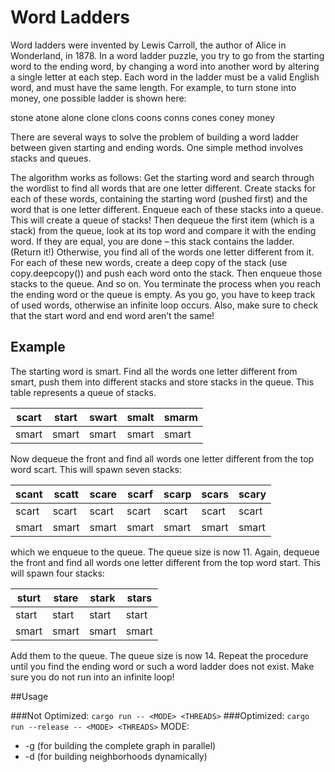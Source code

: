 # Word Ladders

Word ladders were invented by Lewis Carroll, the author of Alice in Wonderland, in 1878. In
a word ladder puzzle, you try to go from the starting word to the ending word, by changing
a word into another word by altering a single letter at each step. Each word in the ladder
must be a valid English word, and must have the same length. For example, to turn stone
into money, one possible ladder is shown here:

stone atone alone clone clons coons conns cones coney money

There are several ways to solve the problem of building a word ladder between given
starting and ending words. One simple method involves stacks and queues.

The algorithm works as follows:
Get the starting word and search through the wordlist to find all words that are one
letter different. Create stacks for each of these words, containing the starting word
(pushed first) and the word that is one letter different. Enqueue each of these stacks
into a queue. This will create a queue of stacks! Then dequeue the first item (which
is a stack) from the queue, look at its top word and compare it with the ending word.
If they are equal, you are done – this stack contains the ladder. (Return it!)
Otherwise, you find all of the words one letter different from it. For each of these
new words, create a deep copy of the stack (use copy.deepcopy()) and push each
word onto the stack. Then enqueue those stacks to the queue. And so on. You
terminate the process when you reach the ending word or the queue is empty.
As you go, you have to keep track of used words, otherwise an infinite loop occurs.
Also, make sure to check that the start word and end word aren’t the same!

## Example
The starting word is smart. Find all the words one letter different from smart, push them
into different stacks and store stacks in the queue. This table represents a queue of stacks.

| scart  | start | swart | smalt | smarm |
| ---    | ---   | ---   | ---   | ---   |
| smart  | smart | smart | smart | smart |

Now dequeue the front and find all words one letter different from the top word scart. This
will spawn seven stacks:

| scant  | scatt | scare | scarf | scarp | scars | scary |
|   ---  |  ---  |  ---  |  ---  |  ---  |  ---  |  ---  |
| scart  | scart | scart | scart | scart | scart | scart |
| smart  | smart | smart | smart | smart | smart | smart |

which we enqueue to the queue. The queue size is now 11. Again, dequeue the front and
find all words one letter different from the top word start. This will spawn four stacks:

| sturt | stare | stark | stars |
| ---   | ---   | ---   | ---   |
| start | start | start | start |
| smart | smart | smart | smart |

Add them to the queue. The queue size is now 14. Repeat the procedure until you find the
ending word or such a word ladder does not exist. Make sure you do not run into an infinite
loop!

##Usage

###Not Optimized: `cargo run -- <MODE> <THREADS>`
###Optimized: `cargo run --release -- <MODE> <THREADS>`
MODE: 
- -g (for building the complete graph in parallel)
- -d (for building neighborhoods dynamically)



